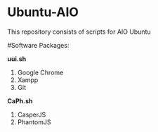 # Ubuntu-AIO
This repository consists of scripts for AIO Ubuntu

#Software Packages:

<b>uui.sh</b><br>
1. Google Chrome<br>
2. Xampp<br>
3. Git<br>


<b>CaPh.sh</b><br>
1. CasperJS<br>
2. PhantomJS<br>
